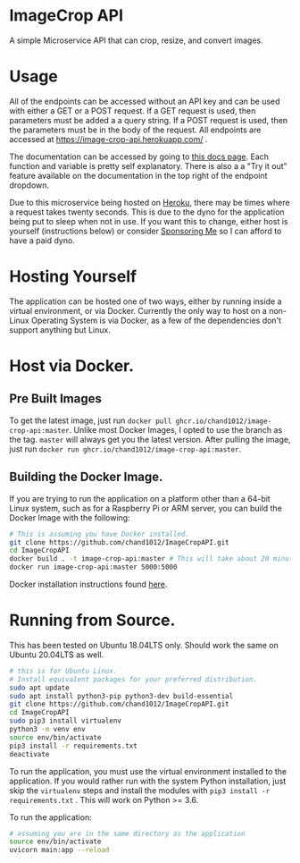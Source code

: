 # ImageCrop API

A simple Microservice API that can crop, resize, and convert images.

# Usage

All of the endpoints can be accessed without an API key and can be used with either a GET or a POST request. If a GET request is used, then parameters must be added a a query string. If a POST request is used, then the parameters must be in the body of the request. All endpoints are accessed at https://image-crop-api.herokuapp.com/ . 

The documentation can be accessed by going to [this docs page](https://image-crop-api.herokuapp.com/docs). Each function and variable is pretty self explanatory. There is also a a "Try it out" feature available on the documentation in the top right of the endpoint dropdown.

Due to this microservice being hosted on [Heroku](https://heroku.com/), there may be times where a request takes twenty seconds. This is due to the dyno for the application being put to sleep when not in use. If you want this to change, either host is yourself (instructions below) or consider [Sponsoring Me](https://github.com/sponsors/chand1012/) so I can afford to have a paid dyno. 

# Hosting Yourself

The application can be hosted one of two ways, either by running inside a virtual environment, or via Docker. Currently the only way to host on a non-Linux Operating System is via Docker, as a few of the dependencies don't support anything but Linux. 

# Host via Docker.

## Pre Built Images

To get the latest image, just run `docker pull ghcr.io/chand1012/image-crop-api:master`. Unlike most Docker Images, I opted to use the branch as the tag. `master` will always get you the latest version. After pulling the image, just run `docker run ghcr.io/chand1012/image-crop-api:master`.

## Building the Docker Image.

If you are trying to run the application on a platform other than a 64-bit Linux system, such as for a Raspberry Pi or ARM server, you can build the Docker Image with the following:

```Bash
# This is assuming you have Docker installed.
git clone https://github.com/chand1012/ImageCropAPI.git
cd ImageCropAPI
docker build . -t image-crop-api:master # This will take about 20 minutes
docker run image-crop-api:master 5000:5000
```

Docker installation instructions found [here](https://docs.docker.com/get-docker/).

# Running from Source.

This has been tested on Ubuntu 18.04LTS only. Should work the same on Ubuntu 20.04LTS as well.

```Bash
# this is for Ubuntu Linux. 
# Install equivalent packages for your preferred distribution.
sudo apt update
sudo apt install python3-pip python3-dev build-essential 
git clone https://github.com/chand1012/ImageCropAPI.git
cd ImageCropAPI
sudo pip3 install virtualenv 
python3 -m venv env
source env/bin/activate
pip3 install -r requirements.txt
deactivate
```

To run the application, you must use the virtual environment installed to the application. If you would rather run with the system Python installation, just skip the `virtualenv` steps and install the modules with `pip3 install -r requirements.txt` . This will work on Python >= 3.6.

To run the application:
```Bash
# assuming you are in the same directory as the application
source env/bin/activate
uvicorn main:app --reload
```


